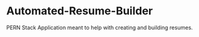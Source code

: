 # Automated-Resume-Builder
PERN Stack Application meant to help with creating and building resumes.
